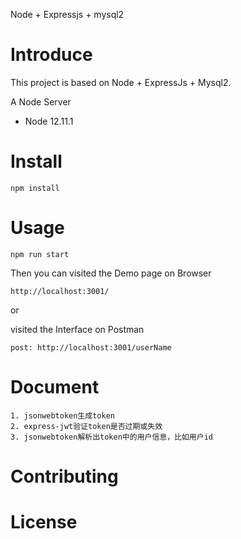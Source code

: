 Node + Expressjs + mysql2

# Introduce

This project is based on Node + ExpressJs + Mysql2.

A Node Server

- Node 12.11.1

# Install

```
npm install
```

# Usage

```
npm run start
```

Then you can visited the Demo page on Browser

```
http://localhost:3001/
```

or

visited the Interface on Postman

```
post: http://localhost:3001/userName
```

# Document

```
1. jsonwebtoken生成token
2. express-jwt验证token是否过期或失效
3. jsonwebtoken解析出token中的用户信息，比如用户id
```

# Contributing

# License